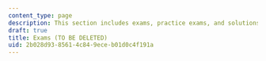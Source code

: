 ```yaml
---
content_type: page
description: This section includes exams, practice exams, and solutions.
draft: true
title: Exams (TO BE DELETED)
uid: 2b028d93-8561-4c84-9ece-b01d0c4f191a
---
```

